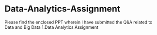 # Data-Analytics-Assignment
Please find the enclosed PPT wherein I have submitted the Q&amp;A related to Data and Big Data
1.Data Analytics Assignment
